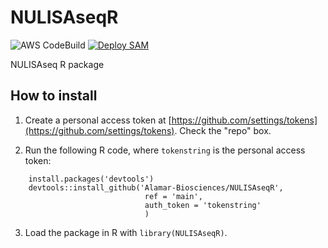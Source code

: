 # NULISAseqR

![AWS CodeBuild](https://codebuild.us-west-1.amazonaws.com/badges?uuid=eyJlbmNyeXB0ZWREYXRhIjoib045RnFOTFB4Wmo5OHBDTGJySnNJK3dtN2I3a0MwQm96UVZyMnp1anl3cGZtMWs5dVowMVl5TVlLUEw4RnNiZWlscnNTdE5KV2xQSlVyN3YrZUVvYTZRPSIsIml2UGFyYW1ldGVyU3BlYyI6InNtclNBUGloQjJEdytnMUQiLCJtYXRlcmlhbFNldFNlcmlhbCI6MX0%3D&branch=main)
[![Deploy SAM](https://github.com/Alamar-Biosciences/NULISAseqR/actions/workflows/Deploy-SAM/badge.svg)](https://github.com/Alamar-Biosciences/NULISAseqR/actions/workflows/deploy_sam.yml)

NULISAseq R package

## How to install

1. Create a personal access token at 
[https://github.com/settings/tokens](https://github.com/settings/tokens). Check the "repo" box.

2. Run the following R code, where `tokenstring` is the personal access token:
```
    install.packages('devtools')
    devtools::install_github('Alamar-Biosciences/NULISAseqR',
                              ref = 'main',
                              auth_token = 'tokenstring'
                              )
```

3. Load the package in R with `library(NULISAseqR)`.
